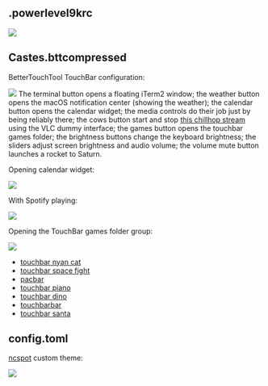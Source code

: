 ## .powerlevel9krc

![](https://giant.gfycat.com/OrderlyMixedFawn.gif)

## Castes.bttcompressed

BetterTouchTool TouchBar configuration:

![](https://imgur.com/oZCdkwm.png)
The terminal button opens a floating iTerm2 window; the weather button opens the macOS notification center (showing the weather); the calendar button opens the calendar widget; the media controls do their job just by being reliably there; the cows button start and stop [this chillhop stream](https://www.youtube.com/watch?v=hHW1oY26kxQ) using the VLC dummy interface; the games button opens the touchbar games folder; the brightness buttons change the keyboard brightness; the sliders adjust screen brightness and audio volume; the volume mute button launches a rocket to Saturn.

Opening calendar widget:

![](https://imgur.com/zDc3xK7.png)

With Spotify playing:

![](https://imgur.com/K9tB7YC.png)

Opening the TouchBar games folder group:

![](https://imgur.com/HpoeVLg.png)
- [touchbar nyan cat](https://github.com/avatsaev/touchbar_nyancat)
- [touchbar space fight](https://github.com/insidegui/TouchBarSpaceFight)
- [pacbar](https://github.com/henryefranks/Pac-Bar)
- [touchbar piano](https://www.utsire.com/touch-bar-piano/)
- [touchbar dino](https://github.com/yuhuili/TouchBarDino)
- [touchbarbar](https://github.com/guidouil/TouchBarBar)
- [touchbar santa](https://github.com/airbyte/touchbar_santa)

## config.toml

[ncspot](https://github.com/hrkfdn/ncspot) custom theme:

![](https://imgur.com/dVX8ufr.png)
